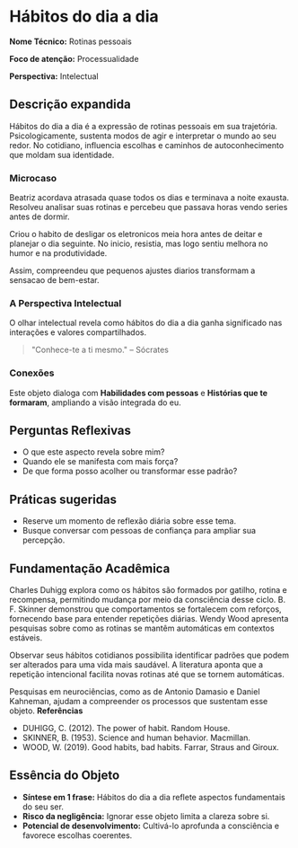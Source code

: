 # Hábitos do dia a dia

**Nome Técnico:** Rotinas pessoais

**Foco de atenção:** Processualidade

**Perspectiva:** Intelectual

## Descrição expandida
Hábitos do dia a dia é a expressão de rotinas pessoais em sua trajetória.
Psicologicamente, sustenta modos de agir e interpretar o mundo ao seu redor.
No cotidiano, influencia escolhas e caminhos de autoconhecimento que moldam sua identidade.
### Microcaso
Beatriz acordava atrasada quase todos os dias e terminava a noite exausta. Resolveu analisar suas rotinas e percebeu que passava horas vendo series antes de dormir.

Criou o habito de desligar os eletronicos meia hora antes de deitar e planejar o dia seguinte. No inicio, resistia, mas logo sentiu melhora no humor e na produtividade.

Assim, compreendeu que pequenos ajustes diarios transformam a sensacao de bem-estar.

### A Perspectiva Intelectual
O olhar intelectual revela como hábitos do dia a dia ganha significado nas interações e valores compartilhados.
> "Conhece-te a ti mesmo." – Sócrates
### Conexões
Este objeto dialoga com **Habilidades com pessoas** e **Histórias que te formaram**, ampliando a visão integrada do eu.

## Perguntas Reflexivas
- O que este aspecto revela sobre mim?
- Quando ele se manifesta com mais força?
- De que forma posso acolher ou transformar esse padrão?

## Práticas sugeridas
- Reserve um momento de reflexão diária sobre esse tema.
- Busque conversar com pessoas de confiança para ampliar sua percepção.

## Fundamentação Acadêmica

Charles Duhigg explora como os hábitos são formados por gatilho, rotina e recompensa, permitindo mudança por meio da consciência desse ciclo. B. F. Skinner demonstrou que comportamentos se fortalecem com reforços, fornecendo base para entender repetições diárias. Wendy Wood apresenta pesquisas sobre como as rotinas se mantêm automáticas em contextos estáveis.

Observar seus hábitos cotidianos possibilita identificar padrões que podem ser alterados para uma vida mais saudável. A literatura aponta que a repetição intencional facilita novas rotinas até que se tornem automáticas.

Pesquisas em neurociências, como as de Antonio Damasio e Daniel Kahneman, ajudam a compreender os processos que sustentam esse objeto.
**Referências**
- DUHIGG, C. (2012). The power of habit. Random House.
- SKINNER, B. (1953). Science and human behavior. Macmillan.
- WOOD, W. (2019). Good habits, bad habits. Farrar, Straus and Giroux.

## Essência do Objeto
- **Síntese em 1 frase:** Hábitos do dia a dia reflete aspectos fundamentais do seu ser.
- **Risco da negligência:** Ignorar esse objeto limita a clareza sobre si.
- **Potencial de desenvolvimento:** Cultivá-lo aprofunda a consciência e favorece escolhas coerentes.
